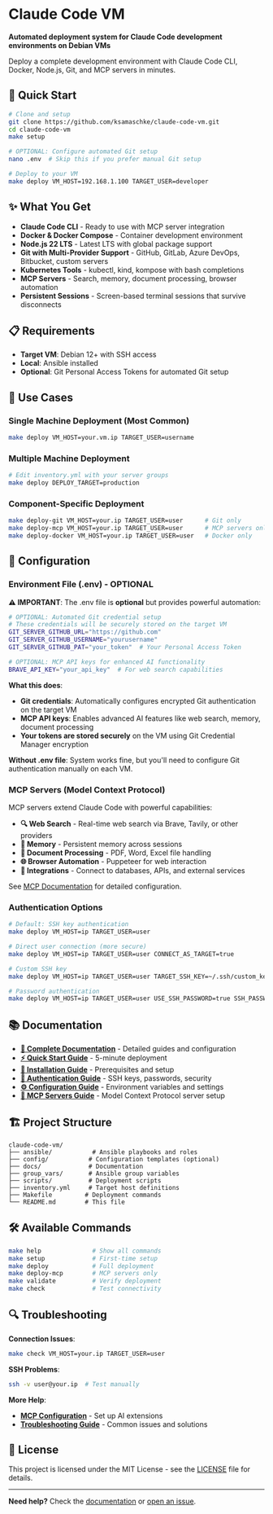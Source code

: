 # Claude Code VM

**Automated deployment system for Claude Code development environments on Debian VMs**

Deploy a complete development environment with Claude Code CLI, Docker, Node.js, Git, and MCP servers in minutes.

## 🚀 Quick Start

```bash
# Clone and setup
git clone https://github.com/ksamaschke/claude-code-vm.git
cd claude-code-vm
make setup

# OPTIONAL: Configure automated Git setup
nano .env  # Skip this if you prefer manual Git setup

# Deploy to your VM
make deploy VM_HOST=192.168.1.100 TARGET_USER=developer
```

## ✨ What You Get

- **Claude Code CLI** - Ready to use with MCP server integration
- **Docker & Docker Compose** - Container development environment
- **Node.js 22 LTS** - Latest LTS with global package support
- **Git with Multi-Provider Support** - GitHub, GitLab, Azure DevOps, Bitbucket, custom servers
- **Kubernetes Tools** - kubectl, kind, kompose with bash completions
- **MCP Servers** - Search, memory, document processing, browser automation
- **Persistent Sessions** - Screen-based terminal sessions that survive disconnects

## 📋 Requirements

- **Target VM**: Debian 12+ with SSH access
- **Local**: Ansible installed
- **Optional**: Git Personal Access Tokens for automated Git setup

## 🎯 Use Cases

### Single Machine Deployment (Most Common)
```bash
make deploy VM_HOST=your.vm.ip TARGET_USER=username
```

### Multiple Machine Deployment
```bash
# Edit inventory.yml with your server groups
make deploy DEPLOY_TARGET=production
```

### Component-Specific Deployment
```bash
make deploy-git VM_HOST=your.ip TARGET_USER=user      # Git only
make deploy-mcp VM_HOST=your.ip TARGET_USER=user      # MCP servers only
make deploy-docker VM_HOST=your.ip TARGET_USER=user   # Docker only
```

## 🔧 Configuration

### Environment File (.env) - OPTIONAL

**⚠️ IMPORTANT**: The .env file is **optional** but provides powerful automation:

```bash
# OPTIONAL: Automated Git credential setup
# These credentials will be securely stored on the target VM
GIT_SERVER_GITHUB_URL="https://github.com"
GIT_SERVER_GITHUB_USERNAME="yourusername"
GIT_SERVER_GITHUB_PAT="your_token"  # Your Personal Access Token

# OPTIONAL: MCP API keys for enhanced AI functionality
BRAVE_API_KEY="your_api_key"  # For web search capabilities
```

**What this does**:
- **Git credentials**: Automatically configures encrypted Git authentication on the target VM
- **MCP API keys**: Enables advanced AI features like web search, memory, document processing
- **Your tokens are stored securely** on the VM using Git Credential Manager encryption

**Without .env file**: System works fine, but you'll need to configure Git authentication manually on each VM.

### MCP Servers (Model Context Protocol)

MCP servers extend Claude Code with powerful capabilities:
- **🔍 Web Search** - Real-time web search via Brave, Tavily, or other providers
- **🧠 Memory** - Persistent memory across sessions
- **📄 Document Processing** - PDF, Word, Excel file handling
- **🌐 Browser Automation** - Puppeteer for web interaction
- **🔗 Integrations** - Connect to databases, APIs, and external services

See [MCP Documentation](docs/components-mcp.md) for detailed configuration.

### Authentication Options
```bash
# Default: SSH key authentication
make deploy VM_HOST=ip TARGET_USER=user

# Direct user connection (more secure)
make deploy VM_HOST=ip TARGET_USER=user CONNECT_AS_TARGET=true

# Custom SSH key
make deploy VM_HOST=ip TARGET_USER=user TARGET_SSH_KEY=~/.ssh/custom_key

# Password authentication
make deploy VM_HOST=ip TARGET_USER=user USE_SSH_PASSWORD=true SSH_PASSWORD=pass
```

## 📚 Documentation

- **[📖 Complete Documentation](docs/)** - Detailed guides and configuration
- **[⚡ Quick Start Guide](docs/quickstart.md)** - 5-minute deployment
- **[🔧 Installation Guide](docs/installation.md)** - Prerequisites and setup
- **[🔐 Authentication Guide](docs/authentication.md)** - SSH keys, passwords, security
- **[⚙️ Configuration Guide](docs/configuration.md)** - Environment variables and settings
- **[🔌 MCP Servers Guide](docs/components-mcp.md)** - Model Context Protocol server setup

## 🏗️ Project Structure

```
claude-code-vm/
├── ansible/           # Ansible playbooks and roles
├── config/           # Configuration templates (optional)
├── docs/             # Documentation
├── group_vars/       # Ansible group variables
├── scripts/          # Deployment scripts
├── inventory.yml     # Target host definitions
├── Makefile         # Deployment commands
└── README.md        # This file
```

## 🛠️ Available Commands

```bash
make help              # Show all commands
make setup             # First-time setup
make deploy            # Full deployment
make deploy-mcp        # MCP servers only
make validate          # Verify deployment
make check             # Test connectivity
```

## 🔍 Troubleshooting

**Connection Issues**:
```bash
make check VM_HOST=your.ip TARGET_USER=user
```

**SSH Problems**:
```bash
ssh -v user@your.ip  # Test manually
```

**More Help**:
- **[MCP Configuration](docs/components-mcp.md)** - Set up AI extensions
- **[Troubleshooting Guide](docs/troubleshooting.md)** - Common issues and solutions

## 📄 License

This project is licensed under the MIT License - see the [LICENSE](LICENSE) file for details.

---

**Need help?** Check the [documentation](docs/) or [open an issue](../../issues).